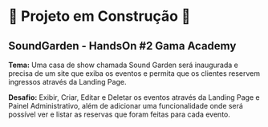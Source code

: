 # :construction: Projeto em Construção :construction:

## SoundGarden - HandsOn #2 Gama Academy

<b>Tema:</b> Uma casa de show chamada Sound Garden será inaugurada e precisa de um site que exiba os eventos e permita que os clientes reservem ingressos através da Landing Page.

<b>Desafio:</b> Exibir, Criar, Editar e Deletar os eventos através da Landing Page e Painel Administrativo, além de adicionar uma funcionalidade onde será possível ver e listar as reservas que foram feitas para cada evento.
